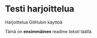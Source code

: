 # Testi harjoittelua

Harjoittelua GitHubin käyttöä

Tämä on **ensimmäinen** readme *teksti* täällä.
